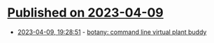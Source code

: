 # [Published on 2023-04-09](index.md)

* [2023-04-09, 19:28:51](https://lobste.rs/s/i0htkm/botany_command_line_virtual_plant_buddy) - [botany: command line virtual plant buddy](https://github.com/jifunks/botany)
